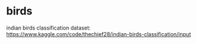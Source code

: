 # birds
indian birds classification
dataset: https://www.kaggle.com/code/thechief28/indian-birds-classification/input
